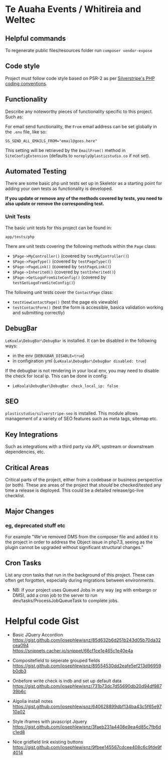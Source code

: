 # Te Auaha Events / Whitireia and Weltec


## Helpful commands
To regenerate public files/resources folder run `composer vendor-expose`

## Code style
Project must follow code style based on PSR-2 as per [Silverstripe's PHP coding conventions](https://docs.silverstripe.org/en/4/contributing/php_coding_conventions/#comments).

## Functionality
Describe any noteworthy pieces of functionality specific to this project. Such as:

For email send functionality, the `From` email address can be set globally in the `.env` file, like so:

`SS_SEND_ALL_EMAILS_FROM="email@goes.here"`

This setting will be retrieved by the `EmailFrom()` method in `SiteConfigExtension` (defaults to `noreply@plasticstudio.co` if not set).

## Automated Testing
There are some basic php unit tests set up in Skeletor as a starting point for adding your own tests as functionality is developed.

**If you update or remove any of the methods covered by tests, you need to also update or remove the corresponding test.**

### Unit Tests
The basic unit tests for this project can be found in:

`app/tests/php`

There are unit tests covering the following methods within the `Page` class:
* `$Page->MyController()` (covered by `testMyController()`)
* `$Page->PageType()` (covered by `testPageType()`)
* `$Page->PageLink()` (covered by `testPageLink()`)
* `$Page->Inherited()` (covered by `testInherited()`)
* `$Page->GetLogoFromSiteConfig()` (covered by `testGetLogoFromSiteConfig()`)

The following unit tests cover the `ContactPage` class:
* `testViewContactPage()` (test the page eis viewable)
* `testContactForm()` (test the form is accessible, basica validation working and submitting correctly)



## DebugBar
`LeKoala\DebugBar\DebugBar` is installed. It can be disabled in the following ways:
- in the env (`DEBUGBAR_DISABLE=true`)
- in configiration yml (`LeKoala\DebugBar\DebugBar disabled: true`)

If the debugbar is not rendering in your local env, you may need to disable the check for local ip. This can be done in config:
- `LeKoala\DebugBar\DebugBar check_local_ip: false`


## SEO
`plasticstudio/silverstripe-seo` is installed. This module allows management of a variety of SEO features such as meta tags, sitemap etc.


## Key Integrations
Such as integrations with a third party via API, upstream or downstream dependencies, etc.


## Critical Areas
Critical parts of the project, either from a codebase or business perspective (or both).
These are areas of the project that *should* be checked/tested any time a release is deployed.
This could be a detailed release/go-live checklist.


## Major Changes
### eg, deprecated stuff etc
For example "We've removed DMS from the composer file and added it to the project in order to address the Object issue in php7.3, seeing as the plugin cannot be upgraded without significant structural changes."


## Cron Tasks
List any cron tasks that run in the background of this project. These can often get forgotten, especially during migrations between environments.
- NB: If your project uses Queued Jobs in any way (eg with embargo or DMS), add a cron job to the server to run dev/tasks/ProcessJobQueueTask to complete jobs.


# Helpful code Gist

- Basic JQuery Accordion  
https://gist.github.com/josephlewisnz/85d632b6d251b243d05b70da32cea094  
https://snippets.cacher.io/snippet/66cf1ce1e465c1e40e4a

- Compositefield to seperate grouped fields  
https://gist.github.com/josephlewisnz/89554530dd2eafe5ef213d96959b0db3


- Onbefore write check is indb and set up default data  
https://gist.github.com/josephlewisnz/731b73dc7d55690db20d94df98739b6c


- Algolia install notes  
https://gist.github.com/josephlewisnz/640628899dbf134ba43c5f65e9710a02


- Style iframes with javascript Jquery  
https://gist.github.com/josephlewisnz/3faeb231a4408e9ea4d85c7fb6dc1ed8


- Nice gridfield link existing buttons
https://gist.github.com/josephlewisnz/9fbee145567cdcee408c6c9fde9f4014